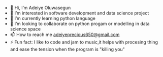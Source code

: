 - 👋 Hi, I’m Adeiye Oluwasegun
- 👀 I’m interested in software development and data science project
- 🌱 I’m currently learning python language
- 💞️ I’m looking to collaborate on python progam or modelling in data science space
- 📫 How to reach me adeiyeprecious650@gmail.com
- ⚡ Fun fact: I like to code and jam to music,it helps with procesing thing and ease the tension when the program is "killing you"

<!---
SenatorP03/SenatorP03 is a ✨ special ✨ repository because its `README.md` (this file) appears on your GitHub profile.
You can click the Preview link to take a look at your changes.
--->
